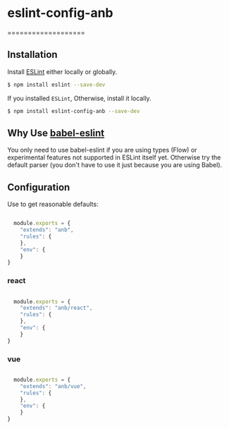# eslint-config-anb

===================

## Installation

Install [ESLint](https://www.github.com/eslint/eslint) either locally or globally.

```sh
$ npm install eslint --save-dev
```

If you installed `ESLint`, Otherwise, install it locally.

```sh
$ npm install eslint-config-anb --save-dev
```

## Why Use [babel-eslint](https://www.npmjs.com/package/babel-eslint)

You only need to use babel-eslint if you are using types (Flow) or experimental features not supported in ESLint itself yet. Otherwise try the default parser (you don't have to use it just because you are using Babel).

## Configuration

Use to get reasonable defaults:

```js

  module.exports = {
    "extends": "anb",
    "rules": {
    },
    "env": {
    }
}

```

### react

```js

  module.exports = {
    "extends": "anb/react",
    "rules": {
    },
    "env": {
    }
}

```

### vue

```js

  module.exports = {
    "extends": "anb/vue",
    "rules": {
    },
    "env": {
    }
}

```
